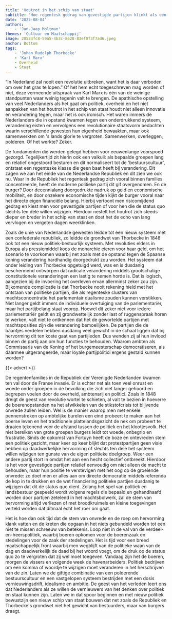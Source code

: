 ```yaml
---
title: 'Houtrot in het schip van staat'
subtitle: 'Hoe regentesk gedrag van gevestigde partijen klinkt als een echo uit het verleden'
date: '2022-08-04'
authors:
    - 'Jan-Jaap Moltman'
themes: 'Cultuur en Maatschappij'
image: 20524fc8-59a5-4b3c-8628-83ef0f3f7ad6.jpeg
anchor: Bottom
tags:
    - 'Johan Rudolph Thorbecke'
    - 'Karl Marx'
    - Overheid
    - Staat
---
```


“In Nederland zal nooit een revolutie uitbreken, want het is daar verboden om over het gras te lopen.” Of het hem echt toegeschreven mag worden of niet, deze vermeende uitspraak van Karl Marx is één van de weinige standpunten waar weinig tegenin valt te brengen. De apathische opstelling van veel Nederlanders als het gaat om politiek, overheid en het niet aanpakken van het houtrot in het schip van staat houdt niet alleen innovatie en verandering tegen, maar het is ook ironisch. Het waren immers de Nederlanders die in opstand kwamen tegen een onderdrukkend systeem, verandering eisten en vervolgens een revolutionaire staatsvorm bedachten waarin verschillende gewesten hun eigenheid bewaakten, maar ook samenwerkten om 's lands glorie te vergroten. Samenwerken, overleggen, polderen. Of het werkte? Zeker.

De fundamenten die werden gelegd hebben voor eeuwenlange voorspoed gezorgd. Tegelijkertijd zit hierin ook een valkuil: als bepaalde groepen lang en relatief ongestoord besturen en dit normaliseert tot de 'bestuurscultuur', ontstaat een regenteske klasse die geen baat heeft bij verandering. Dit zagen we aan het einde van de Nederlandse Republiek en dit zien we ook nu. Waar in de Republiek het regentesk gedrag zich vooral binnen families concentreerde, heeft de moderne politieke partij dit gif overgenomen. En de burger? Door decennialang doorgedrukte nadruk op geld en economische mobiliteit, en door onzekere economische tijden kijkt de burger vooral naar het directe eigen financiële belang. Hierbij vertoont men risicomijdend gedrag en kiest men voor gevestigde partijen of voor hen die de status quo slechts ten dele willen wijzigen. Hierdoor nestelt het houtrot zich steeds dieper en breder in het schip van staat en doet het de echo van lang vervlogen en vergeten dagen weerklinken.  

Zoals de unie van Nederlandse gewesten leidde tot een nieuw systeem met een confederale republiek, zo leidde de grondwet van Thorbecke in 1848 ook tot een nieuw politiek-bestuurlijk systeem. Met revoluties elders in Europa als pressiemiddel koos de monarchie eieren voor haar geld, om het scenario te voorkomen waarbij net zoals met de opstand tegen de Spaanse koning verandering hardhandig doorgedrukt zou worden. Het systeem dat onder leiding van Thorbecke opgetuigd werd, was en is dusdanig beschermend ontworpen dat radicale verandering middels grootschalige constitutionele veranderingen een lastig te nemen horde is. Dat is logisch, aangezien bij de invoering het overleven ervan allerminst zeker zou zijn. Bijkomende complicatie is dat Thorbecke nooit rekening hield met het ontstaan van politieke partijen, die als regenteske clusters van machtsconcentratie het parlementair dualisme zouden kunnen verstikken. Niet langer geldt immers de individuele overtuiging van de parlementariër, maar het partijbelang staat voorop. Hoewel dit zeker niet voor iedere parlementariër geldt en zij grondwettelijk zonder last of ruggenspraak horen te werken, valt niet te ontkennen dat het de gewortelde partijen met machtsposities zijn die verandering bemoeilijken. De partijen die de baantjes verdelen hebben dusdanig veel gewicht in de schaal liggen dat bij hervorming dit ten koste gaat van partijleden. Dus wenden zij al hun invloed binnen de partij aan om hun functies te behouden. Waarom ambten als Commissaris van de Koning of het burgemeesterschap democratiseren, als daarmee uitgerangeerde, maar loyale partijpolitici ergens gestald kunnen worden?  

{{< advert >}}

De regentenfamilies in de Republiek der Verenigde Nederlanden kwamen ten val door de Franse invasie. Er is echter net als toen veel onrust en woede onder groepen in de bevolking die zich niet langer gehoord en begrepen voelen door de overheid, ambtenarij en politici. Zoals in 1848 dreigt de geest van revolutie wortel te schieten, al valt te bezien in hoeverre de boerenopstanden na het afwikkelen van de stikstofcrisis tot blijvende onvrede zullen leiden. Wel is de manier waarop men met enkele pennenstreken op ambtelijke burelen een eind probeert te maken aan het boerse leven en het traditionele plattelandsgezicht de nek om probeert te draaien tekenend voor de afstand tussen de politiek en het klootjesvolk. Het niet bereiken van grote groepen burgers leidt tot woede, onbegrip en frustratie. Sinds de opkomst van Fortuyn heeft de boze en ontevreden stem een politiek gezicht, maar keer op keer blijkt dat protestpartijen geen visie hebben op daadwerkelijke hervorming of slechts ten dele het systeem willen wijzigen ten gunste van de eigen politieke doelgroep. Weer een andere partij stort in omdat het aan een hecht collectief ontbreekt. Hierdoor is het voor gevestigde partijen relatief eenvoudig om niet alleen de macht te behouden, maar hun positie te verstevigen met het oog op de groeiende onvrede: zo doet men er alles aan om directe democratie middels referenda de kop in te drukken en de wet financiering politieke partijen dusdanig te wijzigen dat dit de status quo dient. Zolang het spel van politiek en landsbestuur gespeeld wordt volgens regels die bepaald en gehandhaafd  worden door partijen zetelend in het machtsbolwerk, zal de stem van hervorming altijd verliezen of met broodkruimels en kleine toegevingen verteld worden dat ditmaal écht het roer om gaat.  

Het is hoe dan ook tijd dat de stem van onvrede en de roep om hervorming klank vatten en de kreten die opgaan in het niets gebundeld worden tot een niet te missen schreeuw van betekenis. Loop niet in de val van de verdeel-en-heerspolitiek, waarbij boeren opkomen voor de boerenzaak en stedelingen voor de zaak der stedelingen. Het is tijd voor een breed maatschappelijk front waarbij men wegblijft van de politieke waan van de dag en daadwerkelijk de daad bij het woord voegt, om de druk op de status quo zo te vergroten dat zij wel moet toegeven. Vandaag zijn het de boeren, morgen de vissers en volgende week de havenarbeiders. Politiek bedrijven om een komma of woordje te wijzigen moet veranderen in het herschrijven van de zin. Laten we de giftige combinatie van een polderende bestuurscultuur en een vastgelopen systeem bestrijden met een dosis vernieuwingsdrift, idealisme en ambitie. De geest van het verleden leert ons dat Nederlanders als ze willen de vernieuwers van het denken over politiek en staat kunnen zijn. Laten we in dat spoor beginnen en met nieuw politiek bewustzijn een nieuw schip van staat bouwen dat net zoals de Republiek en Thorbecke's grondwet niet het gewicht van bestuurders, maar van burgers draagt.
